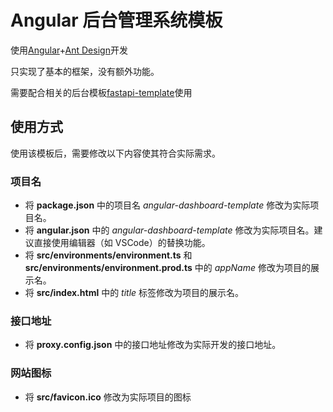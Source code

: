 # Angular 后台管理系统模板

使用[Angular](https://angular.io/)+[Ant Design](https://ng.ant.design/docs/introduce/en)开发

只实现了基本的框架，没有额外功能。

需要配合相关的后台模板[fastapi-template](https://github.com/wikylyu/fastapi-template)使用

## 使用方式

使用该模板后，需要修改以下内容使其符合实际需求。

### 项目名

- 将 **package.json** 中的项目名 _angular-dashboard-template_ 修改为实际项目名。
- 将 **angular.json** 中的 _angular-dashboard-template_ 修改为实际项目名。建议直接使用编辑器（如 VSCode）的替换功能。
- 将 **src/environments/environment.ts** 和 **src/environments/environment.prod.ts** 中的 _appName_ 修改为项目的展示名。
- 将 **src/index.html** 中的 _title_ 标签修改为项目的展示名。

### 接口地址

- 将 **proxy.config.json** 中的接口地址修改为实际开发的接口地址。

### 网站图标

- 将 **src/favicon.ico** 修改为实际项目的图标
